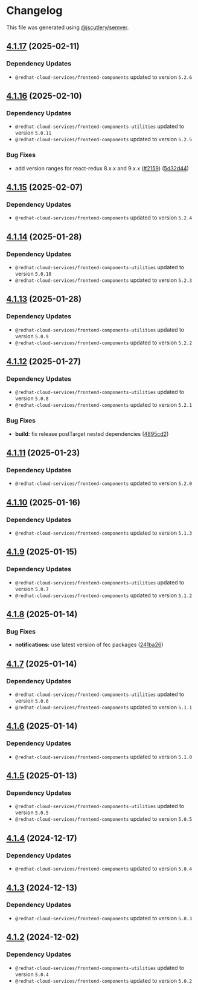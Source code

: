 # Changelog

This file was generated using [@jscutlery/semver](https://github.com/jscutlery/semver).

## [4.1.17](https://github.com/RedHatInsights/frontend-components/compare/@redhat-cloud-services/frontend-components-notifications-4.1.16...@redhat-cloud-services/frontend-components-notifications-4.1.17) (2025-02-11)

### Dependency Updates

* `@redhat-cloud-services/frontend-components` updated to version `5.2.6`
## [4.1.16](https://github.com/RedHatInsights/frontend-components/compare/@redhat-cloud-services/frontend-components-notifications-4.1.15...@redhat-cloud-services/frontend-components-notifications-4.1.16) (2025-02-10)

### Dependency Updates

* `@redhat-cloud-services/frontend-components-utilities` updated to version `5.0.11`
* `@redhat-cloud-services/frontend-components` updated to version `5.2.5`

### Bug Fixes

* add version ranges for react-redux 8.x.x and 9.x.x ([#2159](https://github.com/RedHatInsights/frontend-components/issues/2159)) ([5d32d44](https://github.com/RedHatInsights/frontend-components/commit/5d32d44ec06c723d0efaa8ab2cc4f6a9c73c7805))

## [4.1.15](https://github.com/RedHatInsights/frontend-components/compare/@redhat-cloud-services/frontend-components-notifications-4.1.14...@redhat-cloud-services/frontend-components-notifications-4.1.15) (2025-02-07)

### Dependency Updates

* `@redhat-cloud-services/frontend-components` updated to version `5.2.4`
## [4.1.14](https://github.com/RedHatInsights/frontend-components/compare/@redhat-cloud-services/frontend-components-notifications-4.1.13...@redhat-cloud-services/frontend-components-notifications-4.1.14) (2025-01-28)

### Dependency Updates

* `@redhat-cloud-services/frontend-components-utilities` updated to version `5.0.10`
* `@redhat-cloud-services/frontend-components` updated to version `5.2.3`
## [4.1.13](https://github.com/RedHatInsights/frontend-components/compare/@redhat-cloud-services/frontend-components-notifications-4.1.12...@redhat-cloud-services/frontend-components-notifications-4.1.13) (2025-01-28)

### Dependency Updates

* `@redhat-cloud-services/frontend-components-utilities` updated to version `5.0.9`
* `@redhat-cloud-services/frontend-components` updated to version `5.2.2`
## [4.1.12](https://github.com/RedHatInsights/frontend-components/compare/@redhat-cloud-services/frontend-components-notifications-4.1.11...@redhat-cloud-services/frontend-components-notifications-4.1.12) (2025-01-27)

### Dependency Updates

* `@redhat-cloud-services/frontend-components-utilities` updated to version `5.0.8`
* `@redhat-cloud-services/frontend-components` updated to version `5.2.1`

### Bug Fixes

* **build:** fix release postTarget nested dependencies ([4895cd2](https://github.com/RedHatInsights/frontend-components/commit/4895cd2eba32336a220ddec442916858400ebb3e))

## [4.1.11](https://github.com/RedHatInsights/frontend-components/compare/@redhat-cloud-services/frontend-components-notifications-4.1.10...@redhat-cloud-services/frontend-components-notifications-4.1.11) (2025-01-23)

### Dependency Updates

* `@redhat-cloud-services/frontend-components` updated to version `5.2.0`
## [4.1.10](https://github.com/RedHatInsights/frontend-components/compare/@redhat-cloud-services/frontend-components-notifications-4.1.9...@redhat-cloud-services/frontend-components-notifications-4.1.10) (2025-01-16)

### Dependency Updates

* `@redhat-cloud-services/frontend-components` updated to version `5.1.3`
## [4.1.9](https://github.com/RedHatInsights/frontend-components/compare/@redhat-cloud-services/frontend-components-notifications-4.1.8...@redhat-cloud-services/frontend-components-notifications-4.1.9) (2025-01-15)

### Dependency Updates

* `@redhat-cloud-services/frontend-components-utilities` updated to version `5.0.7`
* `@redhat-cloud-services/frontend-components` updated to version `5.1.2`
## [4.1.8](https://github.com/RedHatInsights/frontend-components/compare/@redhat-cloud-services/frontend-components-notifications-4.1.7...@redhat-cloud-services/frontend-components-notifications-4.1.8) (2025-01-14)


### Bug Fixes

* **notifications:** use latest version of fec packages ([241ba26](https://github.com/RedHatInsights/frontend-components/commit/241ba26231c2f2388507d64a9c0482eab3e73d84))

## [4.1.7](https://github.com/RedHatInsights/frontend-components/compare/@redhat-cloud-services/frontend-components-notifications-4.1.6...@redhat-cloud-services/frontend-components-notifications-4.1.7) (2025-01-14)

### Dependency Updates

* `@redhat-cloud-services/frontend-components-utilities` updated to version `5.0.6`
* `@redhat-cloud-services/frontend-components` updated to version `5.1.1`
## [4.1.6](https://github.com/RedHatInsights/frontend-components/compare/@redhat-cloud-services/frontend-components-notifications-4.1.5...@redhat-cloud-services/frontend-components-notifications-4.1.6) (2025-01-14)

### Dependency Updates

* `@redhat-cloud-services/frontend-components` updated to version `5.1.0`
## [4.1.5](https://github.com/RedHatInsights/frontend-components/compare/@redhat-cloud-services/frontend-components-notifications-4.1.4...@redhat-cloud-services/frontend-components-notifications-4.1.5) (2025-01-13)

### Dependency Updates

* `@redhat-cloud-services/frontend-components-utilities` updated to version `5.0.5`
* `@redhat-cloud-services/frontend-components` updated to version `5.0.5`
## [4.1.4](https://github.com/RedHatInsights/frontend-components/compare/@redhat-cloud-services/frontend-components-notifications-4.1.3...@redhat-cloud-services/frontend-components-notifications-4.1.4) (2024-12-17)

### Dependency Updates

* `@redhat-cloud-services/frontend-components` updated to version `5.0.4`
## [4.1.3](https://github.com/RedHatInsights/frontend-components/compare/@redhat-cloud-services/frontend-components-notifications-4.1.2...@redhat-cloud-services/frontend-components-notifications-4.1.3) (2024-12-13)

### Dependency Updates

* `@redhat-cloud-services/frontend-components` updated to version `5.0.3`
## [4.1.2](https://github.com/RedHatInsights/frontend-components/compare/@redhat-cloud-services/frontend-components-notifications-4.1.1...@redhat-cloud-services/frontend-components-notifications-4.1.2) (2024-12-02)

### Dependency Updates

* `@redhat-cloud-services/frontend-components-utilities` updated to version `5.0.4`
* `@redhat-cloud-services/frontend-components` updated to version `5.0.2`
